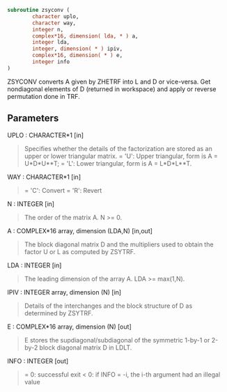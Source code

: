 ```fortran
subroutine zsyconv (
        character uplo,
        character way,
        integer n,
        complex*16, dimension( lda, * ) a,
        integer lda,
        integer, dimension( * ) ipiv,
        complex*16, dimension( * ) e,
        integer info
)
```

ZSYCONV converts A given by ZHETRF into L and D or vice-versa.
Get nondiagonal elements of D (returned in workspace) and
apply or reverse permutation done in TRF.

## Parameters
UPLO : CHARACTER\*1 [in]
> Specifies whether the details of the factorization are stored
> as an upper or lower triangular matrix.
> = 'U':  Upper triangular, form is A = U\*D\*U\*\*T;
> = 'L':  Lower triangular, form is A = L\*D\*L\*\*T.

WAY : CHARACTER\*1 [in]
> = 'C': Convert
> = 'R': Revert

N : INTEGER [in]
> The order of the matrix A.  N >= 0.

A : COMPLEX\*16 array, dimension (LDA,N) [in,out]
> The block diagonal matrix D and the multipliers used to
> obtain the factor U or L as computed by ZSYTRF.

LDA : INTEGER [in]
> The leading dimension of the array A.  LDA >= max(1,N).

IPIV : INTEGER array, dimension (N) [in]
> Details of the interchanges and the block structure of D
> as determined by ZSYTRF.

E : COMPLEX\*16 array, dimension (N) [out]
> E stores the supdiagonal/subdiagonal of the symmetric 1-by-1
> or 2-by-2 block diagonal matrix D in LDLT.

INFO : INTEGER [out]
> = 0:  successful exit
> < 0:  if INFO = -i, the i-th argument had an illegal value

